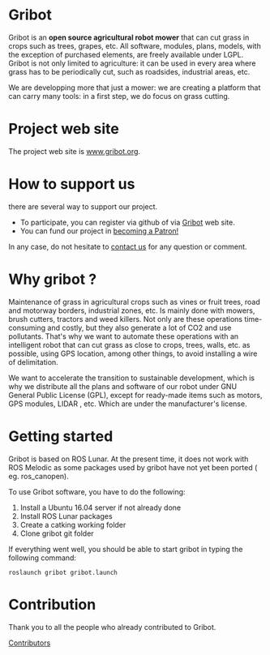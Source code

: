 # Gribot

Gribot is an **open source agricultural robot mower** that can cut grass in crops such as trees, grapes, etc. All software, modules, plans, models, with the exception of purchased elements, are freely available under LGPL.
Gribot is not only limited to agriculture: it can be used in every area where grass has to be periodically cut, such as 
roadsides, industrial areas, etc.

We are developping more that just a mower: we are creating a platform that can carry many tools: in a first step, we do focus on grass cutting.

# Project web site

The project web site is www.gribot.org.

# How to support us

there are several way to support our project.
* To participate, you can register via github of via <a href="https://gribot.org/i-would-like-to-participate/">Gribot</a> web site.
* You can fund our project in <a href="https://www.patreon.com/bePatron?u=11801662" data-patreon-widget-type="become-patron-button">becoming a Patron!</a>

In any case, do not hesitate to <a href="https://gribot.org/contact-us/">contact us</a> for any question or comment.


# Why gribot ?

Maintenance of grass in agricultural crops such as vines or fruit trees, road and motorway borders,
industrial zones, etc. Is mainly done with mowers, brush cutters, tractors and weed killers. Not only
are these operations time-consuming and costly, but they also generate a lot of CO2 and use pollutants.
That's why we want to automate these operations with an intelligent robot that can cut grass as close
to crops, trees, walls, etc. as possible, using GPS location, among other things, to avoid installing a
wire of delimitation.

We want to accelerate the transition to sustainable development, which is why we distribute all the
plans and software of our robot under GNU General Public License (GPL), except for ready-made
items such as motors, GPS modules, LIDAR , etc. Which are under the manufacturer's license.

# Getting started 

Gribot is based on ROS Lunar. At the present time, it does not work with ROS Melodic as some packages used by gribot have not yet been ported ( eg. ros_canopen).

To use Gribot software, you have to do the following:

1. Install a Ubuntu 16.04 server if not already done
2. Install ROS Lunar packages
3. Create a catking working folder
4. Clone gribot git folder

If everything went well, you should be able to start gribot in typing the following command:

```
roslaunch gribot gribot.launch
```

# Contribution

Thank you to all the people who already contributed to Gribot.

<a href="https://github.com/guycorbaz/gribot/graphs/contributors">Contributors</a>
